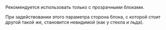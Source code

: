 Рекомендуется использовать только с прозрачными блоками.

При задействовании этого параметра сторона блока, с которой стоит другой такой же, становится невидимой (как у стекла и льда).